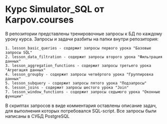 # Курс Simulator_SQL от Karpov.courses
В репозитории представлены тренировочные запросы к БД по каждому уроку курса. Запросы и задачи разбиты на папки внутри репозитория:

    1. lesson_basic_queries - содержит запросы первого урока "Базовые запросы SQL"
    2. lesson_data_filtration - содержит запросы второго урока "Фильтрация данных"
    3. lesson_aggregation_functions - содержит запросы третьего урока "Агрегация данных"
    4. lesson_groupby - содержит запросы четвёртого урока "Группировка данных"
    5. lesson_subquery - содержит запросы пятого урока "Подзапросы"
    6. lesson_joins - содержит запросы шестого урока "Join"
    7. lesson_window_functions - содержит запросы седьмого урока "Оконные функции"
    
В скриптах запросов в виде комментария оставлены описание задач, для выполнения которых потребовался SQL-script. Все запросы были написаны в СУБД PostgreSQL
